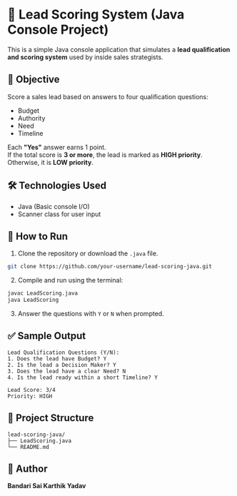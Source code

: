 # 💼 Lead Scoring System (Java Console Project)

This is a simple Java console application that simulates a **lead qualification and scoring system** used by inside sales strategists.

## 🎯 Objective
Score a sales lead based on answers to four qualification questions:
- Budget
- Authority
- Need
- Timeline

Each **"Yes"** answer earns 1 point.  
If the total score is **3 or more**, the lead is marked as **HIGH priority**.  
Otherwise, it is **LOW priority**.

## 🛠️ Technologies Used
- Java (Basic console I/O)
- Scanner class for user input

## 🚀 How to Run

1. Clone the repository or download the `.java` file.

```bash
git clone https://github.com/your-username/lead-scoring-java.git
````

2. Compile and run using the terminal:

```bash
javac LeadScoring.java
java LeadScoring
```

3. Answer the questions with `Y` or `N` when prompted.

## ✅ Sample Output

```
Lead Qualification Questions (Y/N):
1. Does the lead have Budget? Y
2. Is the lead a Decision Maker? Y
3. Does the lead have a clear Need? N
4. Is the lead ready within a short Timeline? Y

Lead Score: 3/4
Priority: HIGH
```

## 📂 Project Structure

```
lead-scoring-java/
├── LeadScoring.java
└── README.md
```

## 🙌 Author

**Bandari Sai Karthik Yadav**


